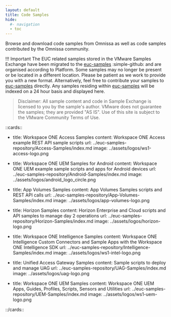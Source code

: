 ```yaml
---
layout: default
title: Code Samples
hide:
  #- navigation
  - toc
---
```


Browse and download code samples from Omnissa as well as code samples contributed by the Omnissa community.

!!! Important
    The EUC related samples stored in the VMware Samples Exchange have been migrated to the [euc-samples](https://github.com/euc-dev/euc-samples) :simple-github: and are organised according to Platform. Some samples may no longer be present or be located in a different location. Please be patient as we work to provide you with a new format. Alternatively, feel free to contribute your samples to [euc-samples](https://github.com/euc-dev/euc-samples) directly.
    Any samples residing within [euc-samples](https://github.com/euc-dev/euc-samples) will be indexed on a 24 hour basis and displayed here.

> Disclaimer: All sample content and code in Sample Exchange is licensed to you by the sample's author. VMware does not guarantee the samples; they are provided "AS IS". Use of this site is subject to the VMware Community Terms of Use.

<!-- [cards cols=3 (docs/samples/doc-ref.yaml)] -->

::cards::

- title: Workspace ONE Access Samples
  content: Workspace ONE Access example REST API sample scripts
  url: ../euc-samples-repository/Access-Samples/index.md
  image: ../assets/logos/ws1-access-logo.png

- title: Workspace ONE UEM Samples for Android
  content: Workspace ONE UEM example sample scripts and apps for Android devices
  url: ../euc-samples-repository/Android-Samples/index.md
  image: ../assets/logos/android_logo_circle.png

- title: App Volumes Samples
  content: App Volumes Samples scripts and REST API calls
  url: ../euc-samples-repository/App-Volumes-Samples/index.md
  image: ../assets/logos/app-volumes-logo.png

- title: Horizon Samples
  content: Horizon Enterprise and Cloud scripts and API samples to manage day 2 operations
  url: ../euc-samples-repository/Horizon-Samples/index.md
  image: ../assets/logos/horizon-logo.png

- title: Workspace ONE Intelligence Samples
  content: Workspace ONE Intelligence Custom Connectors and Sample Apps with the Workspace ONE Intelligence SDK
  url: ../euc-samples-repository/Intelligence-Samples/index.md
  image: ../assets/logos/ws1-intel-logo.png

- title: Unified Access Gateway Samples
  content: Sample scripts to deploy and manage UAG
  url: ../euc-samples-repository/UAG-Samples/index.md
  image: ../assets/logos/uag-logo.png

- title: Workspace ONE UEM Samples
  content: Workspace ONE UEM Apps, Guides, Profiles, Scripts, Sensors and Utilities
  url: ../euc-samples-repository/UEM-Samples/index.md
  image: ../assets/logos/ws1-uem-logo.png

::/cards::
